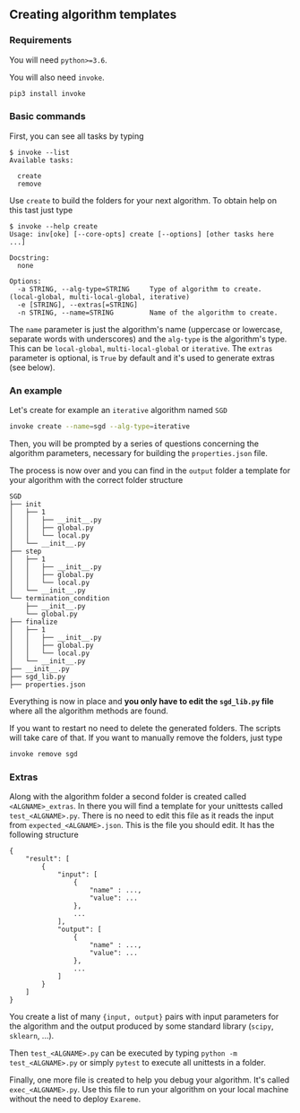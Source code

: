 ## Creating algorithm templates

### Requirements
You will need `python>=3.6`.

You will also need `invoke`.
```bash
pip3 install invoke
```
### Basic commands
First, you can see all tasks by typing
```console
$ invoke --list
Available tasks:

  create
  remove

```

Use `create` to build the folders for your next algorithm.
To obtain help on this tast just type
```console
$ invoke --help create
Usage: inv[oke] [--core-opts] create [--options] [other tasks here ...]

Docstring:
  none

Options:
  -a STRING, --alg-type=STRING     Type of algorithm to create. (local-global, multi-local-global, iterative)
  -e [STRING], --extras[=STRING]
  -n STRING, --name=STRING         Name of the algorithm to create.

```

The `name` parameter is just the algorithm's name (uppercase or lowercase, separate words with underscores) and
the `alg-type` is the algorithm's type. This can be `local-global`, `multi-local-global` or
`iterative`. The `extras` parameter is optional, is `True` by default and it's used to generate extras (see below).

### An example

Let's create for example an `iterative` algorithm named `SGD`
```bash
invoke create --name=sgd --alg-type=iterative
```
Then, you will be prompted by a series of questions concerning the algorithm parameters, 
necessary for building the `properties.json` file.

The process is now over and you can find in the `output` folder a template for your
algorithm with the correct folder structure
```console
SGD
├── init
│   ├── 1
│   │   ├── __init__.py
│   │   ├── global.py
│   │   └── local.py
│   └── __init__.py
├── step
│   ├── 1
│   │   ├── __init__.py
│   │   ├── global.py
│   │   └── local.py
│   └── __init__.py
└── termination_condition
    ├── __init__.py
    └── global.py
├── finalize
│   ├── 1
│   │   ├── __init__.py
│   │   ├── global.py
│   │   └── local.py
│   └── __init__.py
├── __init__.py
├── sgd_lib.py
├── properties.json
```
Everything is now in place and **you only have to edit the `sgd_lib.py` file** where 
all the algorithm methods are found.

If you want to restart no need to delete the generated folders. The scripts will 
take care of that.
If you want to manually remove the folders, just type
```bash
invoke remove sgd
```

### Extras
Along with the algorithm folder a second folder is created called `<ALGNAME>_extras`.
In there you will find a template for your unittests called `test_<ALGNAME>.py`. There is
no need to edit this file as it reads the input from `expected_<ALGNAME>.json`. This is the 
file you should edit. It has the following structure
```
{
    "result": [
        {
            "input": [
                {
                    "name" : ...,
                    "value": ...    
                },
                ...
            ],
            "output": [
                {
                    "name" : ...,
                    "value": ...    
                },
                ...
            ]
        }
    ]
}
```
You create a list of many `{input, output}` pairs with input parameters for the algorithm 
and the output produced by some standard library (`scipy`, `sklearn`, ...). 

Then `test_<ALGNAME>.py` can be executed by typing `python -m test_<ALGNAME>.py` or
simply `pytest` to execute all unittests in a folder.

Finally, one more file is created to help you debug your algorithm. 
It's called `exec_<ALGNAME>.py`. Use this file to run your algorithm
on your local machine without the need to deploy `Exareme`. 
